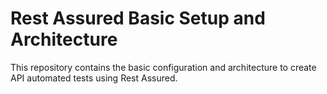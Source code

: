 # Rest Assured Basic Setup and Architecture

This repository contains the basic configuration and architecture to create API automated tests using Rest Assured.